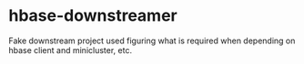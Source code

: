 hbase-downstreamer
==================

Fake downstream project used figuring what is required when depending on hbase client and minicluster, etc.
